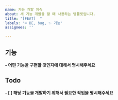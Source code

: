 ```yaml
---
name: 기능 개발 이슈
about: 새 기능 개발을 할 때 사용하는 템플릿입니다.
title: "[FEAT]  "
labels: "⌨️ BE, bug, ✨ 기능"
assignees: ''

---
```


## 기능
**- 어떤 기능을 구현할 것인지에 대해서 명시해주세요**
## Todo
**- [ ] 해당 기능을 개발하기 위해서 필요한 작업을 명시해주세요**
